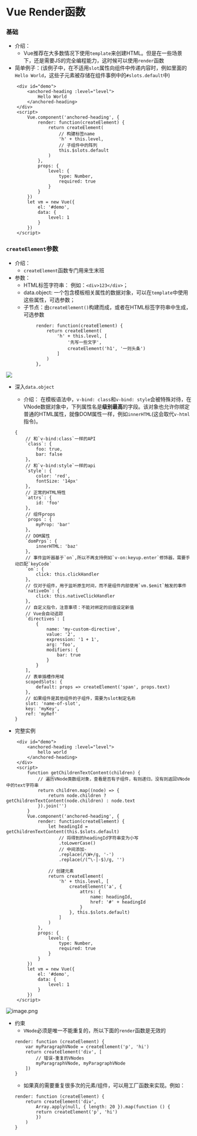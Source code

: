 # Vue Render函数


### 基础
- 介绍：
    - Vue推荐在大多数情况下使用`template`来创建HTML。但是在一些场景下，还是需要JS的完全编程能力，这时候可以使用`render`函数
- 简单例子：(该例子中，在不适用`slot`属性向组件中传递内容时，例如里面的`Hello World`，这些子元素被存储在组件事例中的`#slots.default`中)
```
    <div id="demo">
        <anchored-heading :level="level">
            Hello World
        </anchored-heading>
    </div>
    <script>
        Vue.component('anchored-heading', {
            render: function(createElement) {
                return createElement(
                    // 构建标签name
                    'h' + this.level,
                    // 子组件中的阵列
                    this.$slots.default
                )
            },
            props: {
                level: {
                    type: Number,
                    required: true
                }
            }
        })
        let vm = new Vue({
            el: '#demo',
            data: {
                level: 1
            }
        })
    </script>
```

### `createElement`参数
- 介绍： 
    - `createElement`函数专门用来生末班
- 参数：
    - HTML标签字符串： 例如：`<div>123</div>`；
    - data.object: 一个包含模板相关属性的数据对象，可以在`template`中使用这些属性，可选参数；
    - 子节点：由`createElement()`构建而成，或者在HTML标签字符串中生成，可选参数
    ```
            render: function(createElement) {
                return createElement(
                    'h' + this.level, [
                        '先写一些文字',
                        createElement('h1', '一则头条')
                    ]
                )
            },
    ```
![](http://upload-images.jianshu.io/upload_images/3360875-5bb98921c1cf51f1.png?imageMogr2/auto-orient/strip%7CimageView2/2/w/1240)

- 深入`data.object`
    - 介绍： 在模板语法中，`v-bind: class`和`v-bind: style`会被特殊对待，在VNode数据对象中，下列属性名是**级别最高**的字段。该对象也允许你绑定普通的HTML属性，就像DOM属性一样，例如`innerHTML`(这会取代`v-html`指令)。
    ```
    {
        // 和`v-bind:class`一样的API
        `class`: {
            foo: true,
            bar: false
        },
        // 和`v-bind:style`一样的api
        `style`: {
            color: 'red',
            fontSize: '14px'
        },
        // 正常的HTML特性
        `attrs`: {
            id: 'foo'
        },
        // 组件props
        `props`: {
            myProp: 'bar'
        },
        // DOM属性
        `domPrps`: {
            innerHTML: 'baz'
        },
        // 事件监听器基于`on`,所以不再支持例如`v-on:keyup.enter`修饰器，需要手动匹配`keyCode`
        `on`: {
            click: this.clickHandler
        },
        // 仅对于组件，用于监听原生时间，而不是组件内部使用`vm.$emit`触发的事件
        `nativeOn`: {
            click: this.nativeClickHandler
        },
        // 自定义指令，注意事项：不能对绑定的旧值设定新值
        // Vue会自动追踪
        `directives`: [
            {
                name: 'my-custom-directive',
                value: '2',
                expression: '1 + 1',
                arg: 'foo',
                modifiers: {
                    bar: true
                }
            }
        ],
        // 表单插槽作用域
        scopedSlots: {
            default: props => createElement('span', props.text)
        },
        // 如果组件是其他组件的子组件，需要为slot制定名称
        slot: 'name-of-slot',
        key: 'myKey',
        ref: 'myRef'
    }
    ```

- 完整实例
```
    <div id="demo">
        <anchored-heading :level="level">
            hello world
        </anchored-heading>
    </div>
    <script>
        function getChildrenTextContent(children) {
            // 遍历VNode类数组对象，查看是否有子组件，有则递归，没有则返回VNode中的text字符串
            return children.map((node) => {
                return node.children ? getChildrenTextContent(node.children) : node.text
            }).join('')
        }
        Vue.component('anchored-heading', {
            render: function(createElement) {
                let headingId = getChildrenTextContent(this.$slots.default)
                    // 将得到的headingId字符串变为小写
                    .toLowerCase()
                    // 中间添加-
                    .replace(/\W+/g, '-')
                    .replace(/(^\-|-$)/g, '')

                // 创建元素
                return createElement(
                    'h' + this.level, [
                        createElement('a', {
                            attrs: {
                                name: headingId,
                                href: '#' + headingId
                            }
                        }, this.$slots.default)
                    ]
                )
            },
            props: {
                level: {
                    type: Number,
                    required: true
                }
            }
        })
        let vm = new Vue({
            el: '#demo',
            data: {
                level: 1
            }
        })
    </script>
```
![image.png](http://upload-images.jianshu.io/upload_images/3360875-ee38fe7dde968028.png?imageMogr2/auto-orient/strip%7CimageView2/2/w/1240)

- 约束
    - `VNode`必须是唯一不能重复的，所以下面的`render`函数是无效的
    ```
    render: function (createElement) {
        var myParagraphVNode = createElement('p', 'hi')
        return createElement('div', [
            // 错误-重复的VNodes
            myParagraphVNode, myParagraphVNode
        ])
    }
    ```
    - 如果真的需要重复很多次的元素/组件，可以用工厂函数来实现。例如：
    ```
    render: function (createElement) {
        return createElement('div',
            Array.apply(null, { length: 20 }).map(function () {
            return createElement('p', 'hi')
            })
        )
    }
    ```
